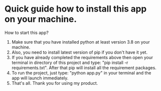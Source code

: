 # Quick guide how to install this app on your machine.

How to start this app?

1) Make sure that you have installed python at least version 3.8 on your machine.
2) Also, you need to install latest version of pip if you don't have it yet.
3) If you have already completed the requirements above then open your terminal in directory of this project and
type: "pip install -r requirements.txt". After that pip will install all the requirement packages.
4) To run the project, just type: "python app.py" in your terminal and the app will launch immediately.
5) That's all. Thank you for using my product.